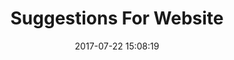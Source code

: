 ---
layout: page
title: "Suggestions For Website"
category: sug
date: 2017-07-22 15:08:19
order: 1
---